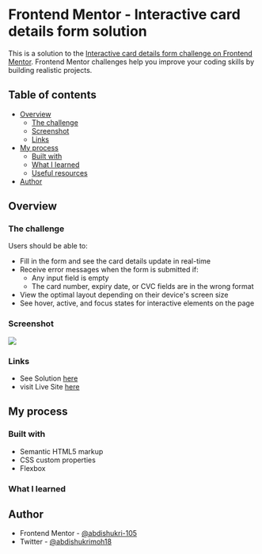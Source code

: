 # Frontend Mentor - Interactive card details form solution

This is a solution to the [Interactive card details form challenge on Frontend Mentor](https://www.frontendmentor.io/challenges/interactive-card-details-form-XpS8cKZDWw). Frontend Mentor challenges help you improve your coding skills by building realistic projects. 

## Table of contents

- [Overview](#overview)
  - [The challenge](#the-challenge)
  - [Screenshot](#screenshot)
  - [Links](#links)
- [My process](#my-process)
  - [Built with](#built-with)
  - [What I learned](#what-i-learned)
  - [Useful resources](#useful-resources)
- [Author](#author)




## Overview

### The challenge

Users should be able to:

- Fill in the form and see the card details update in real-time
- Receive error messages when the form is submitted if:
  - Any input field is empty
  - The card number, expiry date, or CVC fields are in the wrong format
- View the optimal layout depending on their device's screen size
- See hover, active, and focus states for interactive elements on the page

### Screenshot

![](./images/product-preview-card.png)


### Links

- See Solution [here](https://github.com/abdishukri-105/interactive-card-details)
- visit Live Site  [here](https://interactive-card-details-xi-five.vercel.app/)

## My process

### Built with

- Semantic HTML5 markup
- CSS custom properties
- Flexbox



### What I learned



## Author

- Frontend Mentor - [@abdishukri-105](https://www.frontendmentor.io/profile/abdishukri-105)
- Twitter - [@abdishukrimoh18](https://twitter.com/AbdishukriMoh18)
